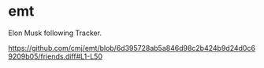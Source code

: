 # emt
Elon Musk following Tracker.

https://github.com/cmj/emt/blob/6d395728ab5a846d98c2b424b9d24d0c69209b05/friends.diff#L1-L50
